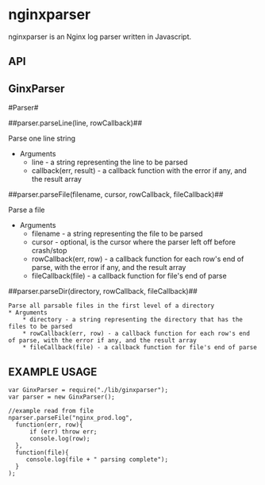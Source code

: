 nginxparser
===================

nginxparser is an Nginx log parser written in Javascript.

API
---
 
GinxParser
---------
	
#Parser#

##parser.parseLine(line, rowCallback)##

Parse one line string
* Arguments
	* line - a string representing the line to be parsed
	* callback(err, result) - a callback function with the error if any, and the result array


##parser.parseFile(filename, cursor, rowCallback, fileCallback)##

Parse a file
* Arguments
	* filename - a string representing the file to be parsed
	* cursor - optional, is the cursor where the parser left off before crash/stop
	* rowCallback(err, row) - a callback function for each row's end of parse, with the error if any, and the result array
	* fileCallback(file) - a callback function for file's end of parse

##parser.parseDir(directory, rowCallback, fileCallback)##

	Parse all parsable files in the first level of a directory
	* Arguments
		* directory - a string representing the directory that has the files to be parsed
		* rowCallback(err, row) - a callback function for each row's end of parse, with the error if any, and the result array
		* fileCallback(file) - a callback function for file's end of parse


EXAMPLE USAGE
-------------

	var GinxParser = require("./lib/ginxparser");
	var parser = new GinxParser();
	
	//example read from file
	nparser.parseFile("nginx_prod.log", 	
	  function(err, row){
		  if (err) throw err;
		  console.log(row);
	  },	  
	  function(file){
		 console.log(file + " parsing complete");
	  }
	);